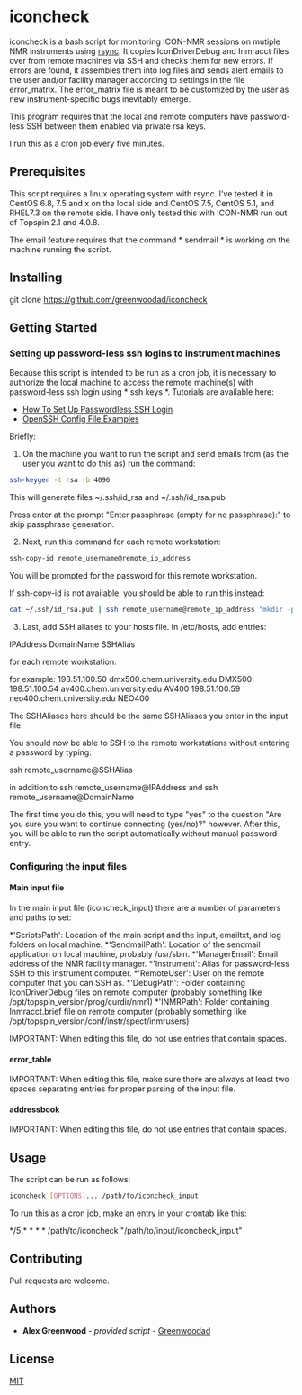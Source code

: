 # iconcheck

iconcheck is a bash script for monitoring ICON-NMR sessions on mutiple NMR instruments
using [rsync](https://download.samba.org/pub/rsync/rsync.html). It copies IconDriverDebug 
and Inmracct files over from remote machines via SSH and checks them for new errors. If 
errors are found, it assembles them into log files and sends alert emails to the user and/or 
facility manager according to settings in the file error_matrix. The error_matrix file is 
meant to be customized by the user as new instrument-specific bugs inevitably emerge. 

This program requires that the local and remote computers have password-less SSH between them
enabled via private rsa keys.

I run this as a cron job every five minutes.

## Prerequisites

This script requires a linux operating system with rsync. I've tested it in CentOS 6.8, 7.5 and x on the 
local side and CentOS 7.5, CentOS 5.1, and RHEL7.3 on the remote side. I have only tested this with 
ICON-NMR run out of Topspin 2.1 and 4.0.8. 

The email feature requires that the command * sendmail * is working on the machine running the script.

## Installing

git clone https://github.com/greenwoodad/iconcheck

## Getting Started

### Setting up password-less ssh logins to instrument machines

Because this script is intended to be run as a cron job, it is necessary to authorize the local
machine to access the remote machine(s) with password-less ssh login using * ssh keys *. Tutorials
are available here: 
* [How To Set Up Passwordless SSH Login](https://linuxize.com/post/how-to-setup-passwordless-ssh-login/)
* [OpenSSH Config File Examples](https://www.cyberciti.biz/faq/create-ssh-config-file-on-linux-unix/)

Briefly: 
1) On the machine you want to run the script and send emails from (as the user you want to do this as) run the command:

```sh
ssh-keygen -t rsa -b 4096
```

This will generate files ~/.ssh/id_rsa and ~/.ssh/id_rsa.pub 

Press enter at the prompt "Enter passphrase (empty for no passphrase):" to skip passphrase generation.

2) Next, run this command for each remote workstation:

```sh
ssh-copy-id remote_username@remote_ip_address
```
You will be prompted for the password for this remote workstation. 

If ssh-copy-id is not available, you should be able to run this instead:

```sh
cat ~/.ssh/id_rsa.pub | ssh remote_username@remote_ip_address "mkdir -p ~/.ssh && chmod 700 ~/.ssh && cat >> ~/.ssh/authorized_keys && chmod 600 ~/.ssh/authorized_keys"
```

3) Last, add SSH aliases to your hosts file. In /etc/hosts, add entries:

IPAddress DomainName SSHAlias

for each remote workstation.

for example:
198.51.100.50     dmx500.chem.university.edu       DMX500
198.51.100.54     av400.chem.university.edu        AV400
198.51.100.59     neo400.chem.university.edu       NEO400

The SSHAliases here should be the same SSHAliases you enter in the input file. 

You should now be able to SSH to the remote workstations without entering a password by typing: 

ssh remote_username@SSHAlias

in addition to 
ssh remote_username@IPAddress 
and
ssh remote_username@DomainName 

The first time you do this, you will need to type "yes" to the question "Are you sure you want
to continue connecting (yes/no)?" however. After this, you will be able to run the script 
automatically without manual password entry.

### Configuring the input files

#### Main input file

In the main input file (iconcheck_input) there are a number of parameters and paths to set:

*'ScriptsPath': Location of the main script and the input, emailtxt, and log folders on local machine.
*'SendmailPath': Location of the sendmail application on local machine, probably /usr/sbin.
*'ManagerEmail': Email address of the NMR facility manager.
*'Instrument': Alias for password-less SSH to this instrument computer.
*'RemoteUser': User on the remote computer that you can SSH as.
*'DebugPath': Folder containing IconDriverDebug files on remote computer (probably something like /opt/topspin_version/prog/curdir/nmr1)
*'INMRPath': Folder containing Inmracct.brief file on remote computer (probably something like /opt/topspin_version/conf/instr/spect/inmrusers)

IMPORTANT: When editing this file, do not use entries that contain spaces. 

#### error_table

IMPORTANT: When editing this file, make sure there are always at least two spaces separating entries for proper parsing of the input file.

#### addressbook

IMPORTANT: When editing this file, do not use entries that contain spaces. 

## Usage

The script can be run as follows:

```sh
iconcheck [OPTIONS]... /path/to/iconcheck_input
```

To run this as a cron job, make an entry in your crontab like this:

*/5 * * * * /path/to/iconcheck "/path/to/input/iconcheck_input"

## Contributing
Pull requests are welcome. 

## Authors

  - **Alex Greenwood** - *provided script* -
    [Greenwoodad](https://github.com/Greenwoodad)

## License
[MIT](https://choosealicense.com/licenses/mit/)
